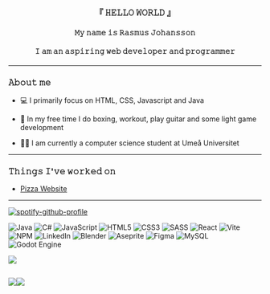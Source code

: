 <div id="header" align="center">
<h3>『 𝙷𝙴𝙻𝙻𝙾 𝚆𝙾𝚁𝙻𝙳 』</h3>
<h4>𝙼𝚢 𝚗𝚊𝚖𝚎 𝚒𝚜 𝚁𝚊𝚜𝚖𝚞𝚜 𝙹𝚘𝚑𝚊𝚗𝚜𝚜𝚘𝚗</h4>
<h4>𝙸 𝚊𝚖 𝚊𝚗 𝚊𝚜𝚙𝚒𝚛𝚒𝚗𝚐 𝚠𝚎𝚋 𝚍𝚎𝚟𝚎𝚕𝚘𝚙𝚎𝚛 𝚊𝚗𝚍 𝚙𝚛𝚘𝚐𝚛𝚊𝚖𝚖𝚎𝚛</h4>
    
</div>
<hr>

<h3>𝙰𝚋𝚘𝚞𝚝 𝚖𝚎</h3>

<ul>
    <li><p>💻 I primarily focus on HTML, CSS, Javascript and Java</p></li>
    <li><p>🥊 In my free time I do boxing, workout, play guitar and some light game development</p></li>
    <li><p>👨‍🎓 I am currently a computer science student at Umeå Universitet</p></li>
</ul>
<hr>
<h3>𝚃𝚑𝚒𝚗𝚐𝚜 𝙸'𝚟𝚎 𝚠𝚘𝚛𝚔𝚎𝚍 𝚘𝚗</h3>
<ul>
    <li><a href="https://rasmusjohansson04.github.io/te4-new-pizza/">Pizza Website</a></li>
</ul>
<hr>

[![spotify-github-profile](https://spotify-github-profile.vercel.app/api/view?uid=31mhkrhe3jvpo3dumh6rppczh734&cover_image=true&theme=natemoo-re&show_offline=false&background_color=121212&interchange=false&bar_color=53b14f&bar_color_cover=false)](https://github.com/kittinan/spotify-github-profile)

![Java](https://img.shields.io/badge/java-%23ED8B00.svg?style=for-the-badge&logo=openjdk&logoColor=white)
![C#](https://img.shields.io/badge/c%23-%23239120.svg?style=for-the-badge&logo=c-sharp&logoColor=white)
![JavaScript](https://img.shields.io/badge/javascript-%23323330.svg?style=for-the-badge&logo=javascript&logoColor=%23F7DF1E)
![HTML5](https://img.shields.io/badge/html5-%23E34F26.svg?style=for-the-badge&logo=html5&logoColor=white)
![CSS3](https://img.shields.io/badge/css3-%231572B6.svg?style=for-the-badge&logo=css3&logoColor=white)
![SASS](https://img.shields.io/badge/SASS-hotpink.svg?style=for-the-badge&logo=SASS&logoColor=white)
![React](https://img.shields.io/badge/react-%2320232a.svg?style=for-the-badge&logo=react&logoColor=%2361DAFB)
![Vite](https://img.shields.io/badge/vite-%23646CFF.svg?style=for-the-badge&logo=vite&logoColor=white)
![NPM](https://img.shields.io/badge/NPM-%23CB3837.svg?style=for-the-badge&logo=npm&logoColor=white)
![LinkedIn](https://img.shields.io/badge/linkedin-%230077B5.svg?style=for-the-badge&logo=linkedin&logoColor=white)
![Blender](https://img.shields.io/badge/blender-%23F5792A.svg?style=for-the-badge&logo=blender&logoColor=white)
![Aseprite](https://img.shields.io/badge/Aseprite-FFFFFF?style=for-the-badge&logo=Aseprite&logoColor=#7D929E)
![Figma](https://img.shields.io/badge/figma-%23F24E1E.svg?style=for-the-badge&logo=figma&logoColor=white)
![MySQL](https://img.shields.io/badge/mysql-%2300f.svg?style=for-the-badge&logo=mysql&logoColor=white)
![Godot Engine](https://img.shields.io/badge/GODOT-%23FFFFFF.svg?style=for-the-badge&logo=godot-engine)

![](http://github-profile-summary-cards.vercel.app/api/cards/profile-details?username=RasmusJohansson04&theme=synthwave)

<div style="display: flex;">

![](http://github-profile-summary-cards.vercel.app/api/cards/stats?username=rasmusjohansson04&theme=synthwave)

![](http://github-profile-summary-cards.vercel.app/api/cards/repos-per-language?username=RasmusJohansson04&theme=synthwave)

</div>


<!--

![Rasmus's GitHub
stats](https://github-readme-stats.vercel.app/api?username=rasmusjohansson04&show_icons=true&theme=synthwave)
<a href="https://data-card-for-spotify.herokuapp.com/card?user_id=31mhkrhe3jvpo3dumh6rppczh734">
  <img src="https://data-card-for-spotify.herokuapp.com/api/card?user_id=31mhkrhe3jvpo3dumh6rppczh734" alt="Data Card for Spotify">
</a>
[![spotify-github-profile](https://spotify-github-profile.vercel.app/api/view?uid=31mhkrhe3jvpo3dumh6rppczh734&cover_image=true&theme=natemoo-re&show_offline=false&background_color=121212&interchange=false&bar_color=53b14f&bar_color_cover=false)](https://github.com/kittinan/spotify-github-profile)

**RasmusJohansson04/RasmusJohansson04** is a ✨ _special_ ✨ repository because its `README.md` (this file) appears on your GitHub profile.

Here are some ideas to get you started:

- 🌱 I’m currently learning ...
- 👯 I’m looking to collaborate on ...
- 🤔 I’m looking for help with ...
- 💬 Ask me about ...
- 📫 How to reach me: ...
- 😄 Pronouns: ...
- ⚡ Fun fact: ...
-->
